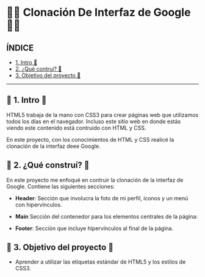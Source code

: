 # 👩‍💻 Clonación De Interfaz de Google 👩‍💻

## ÍNDICE

* [1. Intro 🔎](https://github.com/dnaprz/clondegooglee/blob/main/README.md#1-intro)
* [2. ¿Qué contruí? 🔎](https://github.com/dnaprz/clondegooglee/blob/main/README.md#2-qu%C3%A9-constru%C3%AD)
* [3. Objetivo del proyecto 🔎](https://github.com/dnaprz/clondegooglee/blob/main/README.md#objetivo-del-proyecto)

****

## 🌷 1. Intro 🌷
HTML5 trabaja de la mano con CSS3 para crear páginas web que utilizamos todos los días en el navegador. Incluso este sitio web en donde estás viendo este contenido está contruido con HTML y CSS.

En este proyecto, con los conocimientos de HTML y CSS realicé la clonación de la interfaz deee Google.

## 🌼 2. ¿Qué construí? 🌼
 En este proyecto me enfoqué en contruir la clonación de la interfaz de Google. Contiene las siguientes secciones:
 
 * **Header**: Sección que involucra la foto de mi perfil, íconos y un menú con hipervínculos.

* **Main** Sección del contenedor para los elementos centrales de la página:

* **Footer**: Sección que incluye hipervínculos al final de la página.

## 🌻 3. Objetivo del proyecto 🌻
* Aprender a utilizar las etiquetas estándar de HTML5 y los estilos de CSS3.

